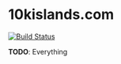 # 10kislands.com

[![Build Status](https://travis-ci.org/kmcphillips/10kislands.com.svg)](https://travis-ci.org/kmcphillips/10kislands.com)

**TODO**: Everything

